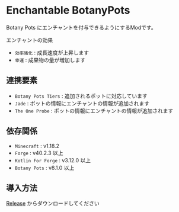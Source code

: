 # Enchantable BotanyPots
Botany Pots にエンチャントを付与できるようにするModです。

エンチャントの効果
- `効率強化` : 成長速度が上昇します
- `幸運` : 成果物の量が増加します


## 連携要素
- `Botany Pots Tiers` : 追加されるポットに対応しています
- `Jade` : ポットの情報にエンチャントの情報が追加されます
- `The One Probe` : ポットの情報にエンチャントの情報が追加されます

## 依存関係
- `Minecraft` : v1.18.2
- `Forge` : v40.2.3 以上
- `Kotlin For Forge` : v3.12.0 以上
- `Botany Pots` : v8.1.0 以上

## 導入方法
[Release](https://github.com/Lapis256/EnchantableBotanyPots/releases) からダウンロードしてください
